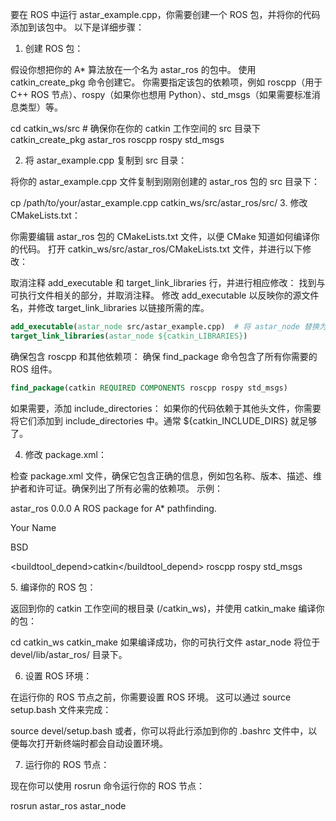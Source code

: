 要在 ROS 中运行 astar_example.cpp，你需要创建一个 ROS 包，并将你的代码添加到该包中。 以下是详细步骤：

1. 创建 ROS 包：

假设你想把你的 A* 算法放在一个名为 astar_ros 的包中。 使用 catkin_create_pkg 命令创建它。 你需要指定该包的依赖项，例如 roscpp（用于 C++ ROS 节点）、rospy（如果你也想用 Python）、std_msgs（如果需要标准消息类型）等。

cd catkin_ws/src  # 确保你在你的 catkin 工作空间的 src 目录下
catkin_create_pkg astar_ros roscpp rospy std_msgs

2. 将 astar_example.cpp 复制到 src 目录：

将你的 astar_example.cpp 文件复制到刚刚创建的 astar_ros 包的 src 目录下：

cp /path/to/your/astar_example.cpp catkin_ws/src/astar_ros/src/
3. 修改 CMakeLists.txt：

你需要编辑 astar_ros 包的 CMakeLists.txt 文件，以便 CMake 知道如何编译你的代码。 打开 catkin_ws/src/astar_ros/CMakeLists.txt 文件，并进行以下修改：

取消注释 add_executable 和 target_link_libraries 行，并进行相应修改： 找到与可执行文件相关的部分，并取消注释。 修改 add_executable 以反映你的源文件名，并修改 target_link_libraries 以链接所需的库。
 ```cmake
 add_executable(astar_node src/astar_example.cpp)  # 将 astar_node 替换为你想要的节点名称
 target_link_libraries(astar_node ${catkin_LIBRARIES})
 ```
确保包含 roscpp 和其他依赖项： 确保 find_package 命令包含了所有你需要的 ROS 组件。
 ```cmake
 find_package(catkin REQUIRED COMPONENTS roscpp rospy std_msgs)
 ```
如果需要，添加 include_directories： 如果你的代码依赖于其他头文件，你需要将它们添加到 include_directories 中。通常 ${catkin_INCLUDE_DIRS} 就足够了。

4. 修改 package.xml：

检查 package.xml 文件，确保它包含正确的信息，例如包名称、版本、描述、维护者和许可证。确保列出了所有必需的依赖项。 示例：

<?xml version="1.0"?>
<package format="2">
  <name>astar_ros</name>
  <version>0.0.0</version>
  <description>A ROS package for A* pathfinding.</description>

  <maintainer email="your_email@example.com">Your Name</maintainer>

  <license>BSD</license>

  <buildtool_depend>catkin</buildtool_depend>
  <depend>roscpp</depend>
  <depend>rospy</depend>
  <depend>std_msgs</depend>

</package>
5. 编译你的 ROS 包：

返回到你的 catkin 工作空间的根目录 (/catkin_ws)，并使用 catkin_make 编译你的包：

cd catkin_ws
catkin_make
如果编译成功，你的可执行文件 astar_node 将位于 devel/lib/astar_ros/ 目录下。

6. 设置 ROS 环境：

在运行你的 ROS 节点之前，你需要设置 ROS 环境。 这可以通过 source setup.bash 文件来完成：

source devel/setup.bash
或者，你可以将此行添加到你的 .bashrc 文件中，以便每次打开新终端时都会自动设置环境。

7. 运行你的 ROS 节点：

现在你可以使用 rosrun 命令运行你的 ROS 节点：

rosrun astar_ros astar_node
